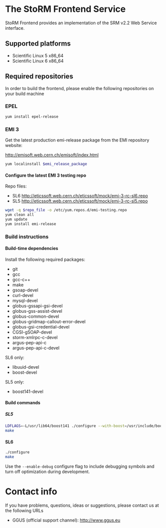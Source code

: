 The StoRM Frontend Service
===============================

StoRM Frontend provides an implementation of the SRM v2.2 Web Service interface.

## Supported platforms

* Scientific Linux 5 x86_64
* Scientific Linux 6 x86_64

## Required repositories

In order to build the frontend, please enable the following repositories on your build machine

### EPEL

```bash
yum install epel-release
```

### EMI 3

Get the latest production emi-release package from the EMI repository website:

http://emisoft.web.cern.ch/emisoft/index.html

```bash
yum localinstall $emi_release_package
```

#### Configure the latest EMI 3 testing repo

Repo files:

* SL6 http://eticssoft.web.cern.ch/eticssoft/mock/emi-3-rc-sl6.repo
* SL5 http://eticssoft.web.cern.ch/eticssoft/mock/emi-3-rc-sl5.repo 


```bash
wget -q $repo_file -o /etc/yum.repos.d/emi-testing.repo
yum clean all
yum update
yum install emi-release
```


### Build instructions

#### Build-time dependencies

Install the following required packages:

* git
* gcc
* gcc-c++
* make
* gsoap-devel
* curl-devel
* mysql-devel
* globus-gssapi-gsi-devel
* globus-gss-assist-devel
* globus-common-devel
* globus-gridmap-callout-error-devel
* globus-gsi-credential-devel
* CGSI-gSOAP-devel
* storm-xmlrpc-c-devel
* argus-pep-api-c
* argus-pep-api-c-devel

SL6 only:

* libuuid-devel
* boost-devel

SL5 only:

* boost141-devel

#### Build commands

##### SL5 

```bash
LDFLAGS=-L/usr/lib64/boost141 ./configure --with-boost=/usr/include/boost141 
make
```

#### SL6

```bash
./configure
make
```
Use the `--enable-debug` configure flag to include debugging symbols and turn
off optimization during development.

# Contact info

If you have problems, questions, ideas or suggestions, please contact us at
the following URLs

* GGUS (official support channel): http://www.ggus.eu

